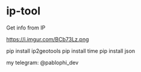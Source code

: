 # ip-tool
Get info from IP

https://i.imgur.com/BCb73Lz.png

pip install ip2geotools
pip install time
pip install json

my telegram: @pablophi_dev

